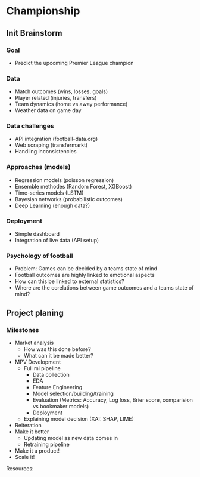 # Championship

## Init Brainstorm

### Goal
- Predict the upcoming Premier League champion

### Data
- Match outcomes (wins, losses, goals)
- Player related (injuries, transfers)
- Team dynamics (home vs away performance)
- Weather data on game day

### Data challenges
- API integration (football-data.org)
- Web scraping (transfermarkt)
- Handling inconsistencies 

### Approaches (models)
- Regression models (poisson regression)
- Ensemble methodes (Random Forest, XGBoost)
- Time-series models (LSTM)
- Bayesian networks (probabilistic outcomes)
- Deep Learning (enough data?)

### Deployment
- Simple dashboard
- Integration of live data (API setup)

### Psychology of football
- Problem: Games can be decided by a teams state of mind 
- Football outcomes are highly linked to emotional aspects
- How can this be linked to external statistics?
- Where are the corelations between game outcomes and a teams state of mind?

## Project planing

### Milestones
- Market analysis
  - How was this done before?
  - What can it be made better?
- MPV Development
  - Full ml pipeline
    - Data collection
    - EDA
    - Feature Engineering
    - Model selection/building/training
    - Evaluation (Metrics: Accuracy, Log loss, Brier score, comparision vs bookmaker models)
    - Deployment
  - Explaining model decision (XAI: SHAP, LIME)
- Reiteration
- Make it better
  - Updating model as new data comes in
  - Retraining pipeline
- Make it a product!
- Scale it!


Resources:
